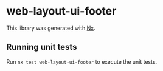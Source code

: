 # web-layout-ui-footer

This library was generated with [Nx](https://nx.dev).

## Running unit tests

Run `nx test web-layout-ui-footer` to execute the unit tests.
